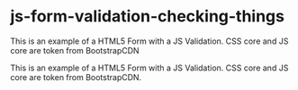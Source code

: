 # js-form-validation-checking-things
This is an example of a HTML5 Form with a JS Validation. CSS core and JS core are token from BootstrapCDN

This is an example of a HTML5 Form with a JS Validation. CSS core and JS core are token from BootstrapCDN.
